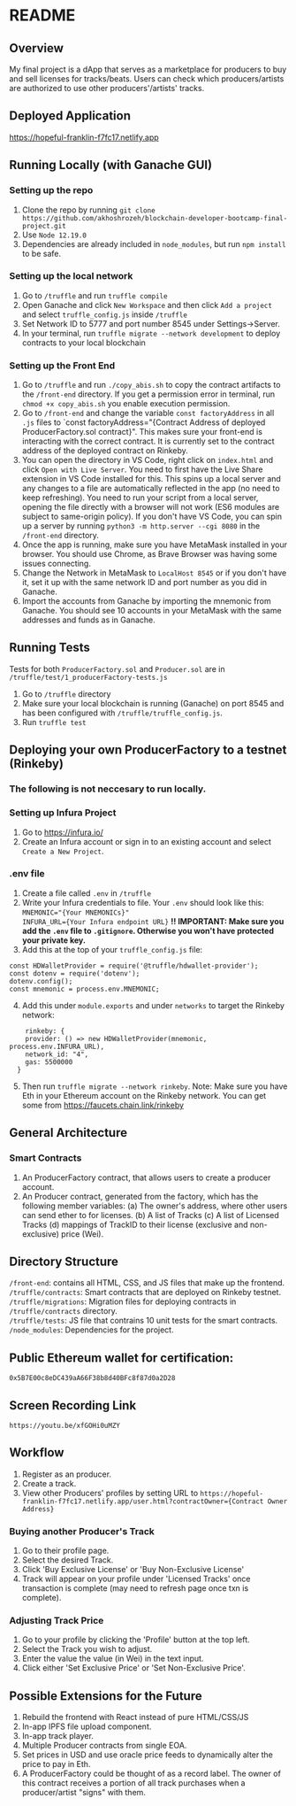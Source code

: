 # README
## Overview
My final project is a dApp that serves as a marketplace for producers to buy and sell licenses for tracks/beats. Users can check which producers/artists are authorized to use other producers'/artists' tracks.

## Deployed Application
https://hopeful-franklin-f7fc17.netlify.app

## Running Locally (with Ganache GUI)
### Setting up the repo
1. Clone the repo by running `git clone https://github.com/akhoshrozeh/blockchain-developer-bootcamp-final-project.git`
2. Use `Node 12.19.0`
3. Dependencies are already included in `node_modules`, but run `npm install` to be safe.

### Setting up the local network
1. Go to `/truffle` and run `truffle compile`
2. Open Ganache and click `New Workspace` and then click `Add a project` and select `truffle_config.js` inside `/truffle` 
3. Set Network ID to 5777 and port number 8545 under Settings->Server.
4. In your terminal, run `truffle migrate --network development` to deploy contracts to your local blockchain 

### Setting up the Front End
1. Go to `/truffle` and run `./copy_abis.sh` to copy the contract artifacts to the `/front-end` directory. If you get a permission error in terminal, run `chmod +x copy_abis.sh` you enable execution permission. 
2. Go to `/front-end` and change the variable `const factoryAddress` in all `.js` files to `const factoryAddress="{Contract Address of deployed ProducerFactory.sol contract}". This makes sure your front-end is interacting with the correct contract. It is currently set to the contract address of the deployed contract on Rinkeby.
3. You can open the directory in VS Code, right click on `index.html` and click `Open with Live Server`. You need to first have the Live Share extension in VS Code installed for this. This spins up a local server and any changes to a file are automatically reflected in the app (no need to keep refreshing). You need to run your script from a local server, opening the file directly with a browser will not work (ES6 modules are subject to same-origin policy). If you don't have VS Code, you can spin up a server by running `python3 -m http.server --cgi 8080` in the `/front-end` directory.
4. Once the app is running, make sure you have MetaMask installed in your browser. You should use Chrome, as Brave Browser was having some issues connecting. 
5. Change the Network in MetaMask to `LocalHost 8545` or if you don't have it, set it up with the same network ID and port number as you did in Ganache. 
6. Import the accounts from Ganache by importing the mnemonic from Ganache. You should see 10 accounts in your MetaMask with the same addresses and funds as in Ganache. 

## Running Tests
Tests for both `ProducerFactory.sol` and `Producer.sol` are in `/truffle/test/1_producerFactory-tests.js`
1. Go to `/truffle` directory
2. Make sure your local blockchain is running (Ganache) on port 8545 and has been configured with `/truffle/truffle_config.js`.
3. Run `truffle test`

## Deploying your own ProducerFactory to a testnet (Rinkeby)
### The following is not neccesary to run locally.
### Setting up Infura Project
1. Go to https://infura.io/
2. Create an Infura account or sign in to an existing account and select `Create a New Project`.  

### .env file
1. Create a file called `.env` in `/truffle`
2. Write your Infura credentials to file. Your `.env` should look like this:  \
    `MNEMONIC="{Your MNEMONICs}"` \
    `INFURA_URL={Your Infura endpoint URL}`
**!! IMPORTANT: Make sure you add the `.env` file to `.gitignore`. Otherwise you won't have protected your private key.**
3. Add this at the top of your `truffle_config.js` file:
  ```
  const HDWalletProvider = require('@truffle/hdwallet-provider');
  const dotenv = require('dotenv');
  dotenv.config();
  const mnemonic = process.env.MNEMONIC;
  ```
4. Add this under `module.exports` and under `networks` to target the Rinkeby network:
  ```
      rinkeby: {
      provider: () => new HDWalletProvider(mnemonic, process.env.INFURA_URL),
      network_id: "4",
      gas: 5500000
    }
  ```
5. Then run `truffle migrate --network rinkeby`. Note: Make sure you have Eth in your Ethereum account on the Rinkeby network. You can get some from https://faucets.chain.link/rinkeby


## General Architecture 
### Smart Contracts
1. An ProducerFactory contract, that allows users to create a producer account. 
2. An Producer contract, generated from the factory, which has the following member variables: 
  (a) The owner's address, where other users can send ether to for licenses. 
  (b) A list of Tracks
  (c) A list of Licensed Tracks
  (d) mappings of TrackID to their license (exclusive and non-exclusive) price (Wei).

## Directory Structure 
`/front-end`: contains all HTML, CSS, and JS files that make up the frontend.\
`/truffle/contracts`: Smart contracts that are deployed on Rinkeby testnet.\
`/truffle/migrations`: Migration files for deploying contracts in `/truffle/contracts` directory.\
`/truffle/tests`: JS file that contrains 10 unit tests for the smart contracts.\
`/node_modules`: Dependencies for the project.

## Public Ethereum wallet for certification:
`0x5B7E00c8eDC439aA66F38b8d40BFc8f87d0a2D28`

## Screen Recording Link
`https://youtu.be/xfGOHi0uMZY`

## Workflow
1. Register as an producer.
2. Create a track.
3. View other Producers' profiles by setting URL to `https://hopeful-franklin-f7fc17.netlify.app/user.html?contractOwner={Contract Owner Address}`
### Buying another Producer's Track
1. Go to their profile page.
2. Select the desired Track.
3. Click 'Buy Exclusive License' or 'Buy Non-Exclusive License'
4. Track will appear on your profile under 'Licensed Tracks' once transaction is complete (may need to refresh page once txn is complete).

### Adjusting Track Price
1. Go to your profile by clicking the 'Profile' button at the top left.
2. Select the Track you wish to adjust.
3. Enter the value the value (in Wei) in the text input.
4. Click either 'Set Exclusive Price' or 'Set Non-Exclusive Price'.


## Possible Extensions for the Future
1. Rebuild the frontend with React instead of pure HTML/CSS/JS
2. In-app IPFS file upload component.
3. In-app track player.
4. Multiple Producer contracts from single EOA. 
5. Set prices in USD and use oracle price feeds to dynamically alter the price to pay in Eth. 
6. A ProducerFactory could be thought of as a record label. The owner of this contract receives a portion of all track purchases when a producer/artist "signs" with them.
